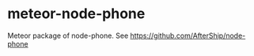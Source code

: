 meteor-node-phone
=================

Meteor package of node-phone. See https://github.com/AfterShip/node-phone
